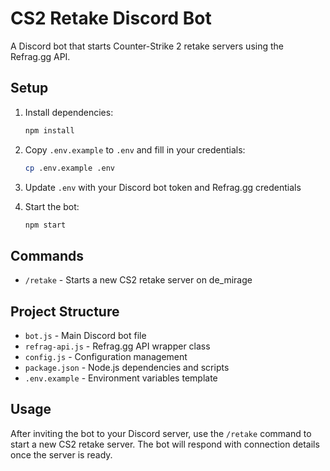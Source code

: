 # CS2 Retake Discord Bot

A Discord bot that starts Counter-Strike 2 retake servers using the Refrag.gg API.

## Setup

1. Install dependencies:
   ```bash
   npm install
   ```

2. Copy `.env.example` to `.env` and fill in your credentials:
   ```bash
   cp .env.example .env
   ```

3. Update `.env` with your Discord bot token and Refrag.gg credentials

4. Start the bot:
   ```bash
   npm start
   ```

## Commands

- `/retake` - Starts a new CS2 retake server on de_mirage

## Project Structure

- `bot.js` - Main Discord bot file
- `refrag-api.js` - Refrag.gg API wrapper class
- `config.js` - Configuration management
- `package.json` - Node.js dependencies and scripts
- `.env.example` - Environment variables template

## Usage

After inviting the bot to your Discord server, use the `/retake` command to start a new CS2 retake server. The bot will respond with connection details once the server is ready.